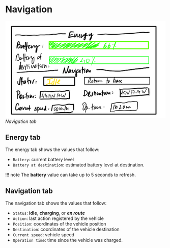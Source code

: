 # Navigation

![navimage](../images/nav.png)
*Navigation tab*

## Energy tab

The energy tab shows the values that follow:

- `Battery`: current battery level
- `Battery at destination`: estimated battery level at destination.

!!! note
    The **battery** value can take up to 5 seconds to refresh.

## Navigation tab

The navigation tab shows the values that follow:

- `Status`: **idle**, **charging**, or ***en route***
- `Action`: last action registered by the vehicle
- `Position`: coordinates of the vehicle position
- `Destination`: coordinates of the vehicle destination
- `Current speed`: vehicle speed
- `Operation time`: time since the vehicle was charged.